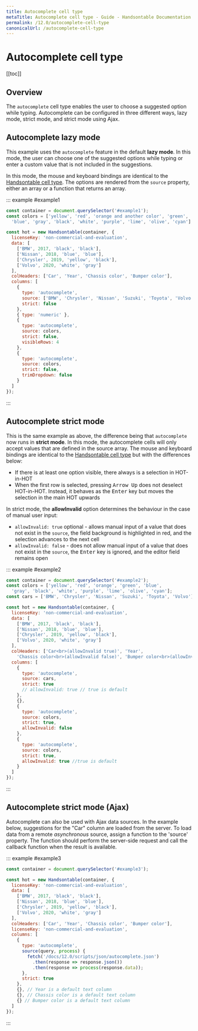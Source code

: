 ```yaml
---
title: Autocomplete cell type
metaTitle: Autocomplete cell type - Guide - Handsontable Documentation
permalink: /12.0/autocomplete-cell-type
canonicalUrl: /autocomplete-cell-type
---
```


# Autocomplete cell type

[[toc]]

## Overview
The `autocomplete` cell type enables the user to choose a suggested option while typing. Autocomplete can be configured in three different ways, lazy mode, strict mode, and strict mode using Ajax.

## Autocomplete lazy mode

This example uses the `autocomplete` feature in the default **lazy mode**. In this mode, the user can choose one of the suggested options while typing or enter a custom value that is not included in the suggestions.

In this mode, the mouse and keyboard bindings are identical to the [Handsontable cell type](@/guides/cell-types/handsontable-cell-type.md). The options are rendered from the `source` property, either an array or a function that returns an array.

::: example #example1
```js
const container = document.querySelector('#example1');
const colors = ['yellow', 'red', 'orange and another color', 'green',
  'blue', 'gray', 'black', 'white', 'purple', 'lime', 'olive', 'cyan'];

const hot = new Handsontable(container, {
  licenseKey: 'non-commercial-and-evaluation',
  data: [
    ['BMW', 2017, 'black', 'black'],
    ['Nissan', 2018, 'blue', 'blue'],
    ['Chrysler', 2019, 'yellow', 'black'],
    ['Volvo', 2020, 'white', 'gray']
  ],
  colHeaders: ['Car', 'Year', 'Chassis color', 'Bumper color'],
  columns: [
    {
      type: 'autocomplete',
      source: ['BMW', 'Chrysler', 'Nissan', 'Suzuki', 'Toyota', 'Volvo'],
      strict: false
    },
    { type: 'numeric' },
    {
      type: 'autocomplete',
      source: colors,
      strict: false,
      visibleRows: 4
    },
    {
      type: 'autocomplete',
      source: colors,
      strict: false,
      trimDropdown: false
    }
  ]
});
```
:::

## Autocomplete strict mode

This is the same example as above, the difference being that `autocomplete` now runs in **strict mode**. In this mode, the autocomplete cells will only accept values that are defined in the source array. The mouse and keyboard bindings are identical to the [Handsontable cell type](@/guides/cell-types/handsontable-cell-type.md) but with the differences below:

* If there is at least one option visible, there always is a selection in HOT-in-HOT
* When the first row is selected, pressing <kbd>Arrow Up</kbd> does not deselect HOT-in-HOT. Instead, it behaves as the <kbd>Enter</kbd> key but moves the selection in the main HOT upwards

In strict mode, the **allowInvalid** option determines the behaviour in the case of manual user input:

* `allowInvalid: true` optional - allows manual input of a value that does not exist in the `source`, the field background is highlighted in red, and the selection advances to the next cell
* `allowInvalid: false` - does not allow manual input of a value that does not exist in the `source`, the <kbd>Enter</kbd> key is ignored, and the editor field remains open

::: example #example2
```js
const container = document.querySelector('#example2');
const colors = ['yellow', 'red', 'orange', 'green', 'blue',
  'gray', 'black', 'white', 'purple', 'lime', 'olive', 'cyan'];
const cars = ['BMW', 'Chrysler', 'Nissan', 'Suzuki', 'Toyota', 'Volvo'];

const hot = new Handsontable(container, {
  licenseKey: 'non-commercial-and-evaluation',
  data: [
    ['BMW', 2017, 'black', 'black'],
    ['Nissan', 2018, 'blue', 'blue'],
    ['Chrysler', 2019, 'yellow', 'black'],
    ['Volvo', 2020, 'white', 'gray']
  ],
  colHeaders: ['Car<br>(allowInvalid true)', 'Year',
    'Chassis color<br>(allowInvalid false)', 'Bumper color<br>(allowInvalid true)'],
  columns: [
    {
      type: 'autocomplete',
      source: cars,
      strict: true
      // allowInvalid: true // true is default
    },
    {},
    {
      type: 'autocomplete',
      source: colors,
      strict: true,
      allowInvalid: false
    },
    {
      type: 'autocomplete',
      source: colors,
      strict: true,
      allowInvalid: true //true is default
    }
  ]
});
```
:::

## Autocomplete strict mode (Ajax)

Autocomplete can also be used with Ajax data sources. In the example below, suggestions for the "Car" column are loaded from the server. To load data from a remote *asynchronous* source, assign a function to the 'source' property. The function should perform the server-side request and call the callback function when the result is available.

::: example #example3
```js
const container = document.querySelector('#example3');

const hot = new Handsontable(container, {
  licenseKey: 'non-commercial-and-evaluation',
  data: [
    ['BMW', 2017, 'black', 'black'],
    ['Nissan', 2018, 'blue', 'blue'],
    ['Chrysler', 2019, 'yellow', 'black'],
    ['Volvo', 2020, 'white', 'gray']
  ],
  colHeaders: ['Car', 'Year', 'Chassis color', 'Bumper color'],
  licenseKey: 'non-commercial-and-evaluation',
  columns: [
    {
      type: 'autocomplete',
      source(query, process) {
        fetch('/docs/12.0/scripts/json/autocomplete.json')
          .then(response => response.json())
          .then(response => process(response.data));
      },
      strict: true
    },
    {}, // Year is a default text column
    {}, // Chassis color is a default text column
    {} // Bumper color is a default text column
  ]
});
```
:::
